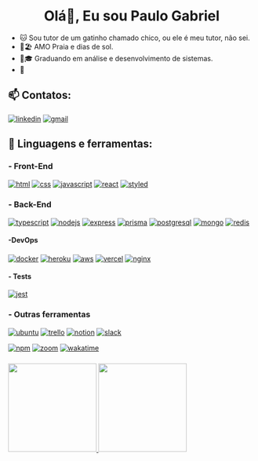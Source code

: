 <h1 align="center">Olá👋, Eu sou Paulo Gabriel</h1>
<ul>
  <li> 🐱 Sou tutor de um gatinho chamado chico, ou ele é meu tutor, não sei. </li>
  <li> 🌊🏖️ AMO Praia e dias de sol.</li>
  <li> 👨🎓 Graduando em análise e desenvolvimento de sistemas. </li> 
  <li> 🌱 </li>
</ul>
<h2 align="left">📫 Contatos:</h2>
<p align="left">
 <a href="https://www.linkedin.com/in/paulogabrieldev/" target="blank"><img align="center" src="https://img.shields.io/badge/LinkedIn-0077B5?style=for-the-badge&logo=linkedin&logoColor=white" alt="linkedin" /></a>
 <a href="mailto:gabrieeel.c@gmail.com" target="blank"><img align="center" src="https://img.shields.io/badge/Gmail-D14836?style=for-the-badge&logo=gmail&logoColor=white" alt="gmail" /></a>
</p>

<h2 align="left">🧰 Linguagens e ferramentas:</h2>

  <h3 align="left"> - Front-End</h3>
  <a href="#" target="blank"><img align="center" src="https://img.shields.io/badge/HTML5-E34F26?style=for-the-badge&logo=html5&logoColor=white" alt="html" /></a>
  <a href="#" target="blank"><img align="center" src="https://img.shields.io/badge/CSS3-1572B6?style=for-the-badge&logo=css3&logoColor=white" alt="css" /></a>
  <a href="#" target="blank"><img align="center" src="https://img.shields.io/badge/JavaScript-F7DF1E?style=for-the-badge&logo=javascript&logoColor=black" alt="javascript" /></a>
  <a href="#" target="blank"><img align="center" src="https://img.shields.io/badge/React-20232A?style=for-the-badge&logo=react&logoColor=61DAFB" alt="react" /></a>
  <a href="#" target="blank"><img align="center" src="https://img.shields.io/badge/styled--components-DB7093?style=for-the-badge&logo=styled-components&logoColor=white" alt="styled" /></a>
 
  <h3 align="left"> - Back-End</h3>
  <a href="#" target="blank"><img align="center" src="https://img.shields.io/badge/TypeScript-007ACC?style=for-the-badge&logo=typescript&logoColor=white" alt="typescript" /></a>
  <a href="#" target="blank"><img align="center" src="https://img.shields.io/badge/Node.js-43853D?style=for-the-badge&logo=node.js&logoColor=white" alt="nodejs" /></a>
  <a href="#" target="blank"><img align="center" src="https://img.shields.io/badge/-Express-010101?style=for-the-badge&logo=express&logoColor=white" alt="express" /></a>
<a href="#" target="blank"><img align="center" src="https://img.shields.io/badge/Prisma-3982CE?style=for-the-badge&logo=Prisma&logoColor=white" alt="prisma" /></a>  
  <a href="#" target="blank"><img align="center" src="https://img.shields.io/badge/PostgreSQL-316192?style=for-the-badge&logo=postgresql&logoColor=white" alt="postgresql" /></a>
  <a href="#" target="blank"><img align="center" src="https://img.shields.io/badge/MongoDB-4EA94B?style=for-the-badge&logo=mongodb&logoColor=white" alt="mongo" /></a>
  <a href="#" target="blank"><img align="center" src="https://img.shields.io/badge/redis-%23DD0031.svg?&style=for-the-badge&logo=redis&logoColor=white" alt="redis" /></a>
   

<h4 align="left">-DevOps</h4>
 <a href="#" target="blank"><img align="center" src="https://img.shields.io/badge/-Docker-2496ed?style=for-the-badge&logo=docker&logoColor=white" alt="docker" /></a>
  <a href="#" target="blank"><img align="center" src="https://img.shields.io/badge/Heroku-430098?style=for-the-badge&logo=heroku&logoColor=white" alt="heroku" /></a>
  <a href="#" target="blank"><img align="center" src="https://img.shields.io/badge/Amazon_AWS-232F3E?style=for-the-badge&logo=amazon-aws&logoColor=white" alt="aws" /></a>
  <a href="#" target="blank"><img align="center" src="https://img.shields.io/badge/Vercel-000000?style=for-the-badge&logo=vercel&logoColor=white" alt="vercel" /></a>
<a href="#" target="blank"><img align="center" src="https://img.shields.io/badge/-NGINX-099639?style=for-the-badge&logo=nginx&logoColor=white" alt="nginx" /></a>

<h4 align="left">- Tests</h4>
  <a href="#" target="blank"><img align="center" src="https://img.shields.io/badge/Jest-323330?style=for-the-badge&logo=Jest&logoColor=white"alt="jest"/></a>

  <h3 align="left">- Outras ferramentas </h3>
  <a href="#" target="blank"><img align="center" src="https://img.shields.io/badge/Ubuntu-E95420?style=for-the-badge&logo=ubuntu&logoColor=white" alt="ubuntu" /></a>
  <a href="#" target="blank"><img align="center" src="https://img.shields.io/badge/Trello-0052CC?style=for-the-badge&logo=trello&logoColor=white" alt="trello" /></a>
  <a href="#" target="blank"><img align="center" src="https://img.shields.io/badge/Notion-000000?style=for-the-badge&logo=notion&logoColor=white" alt="notion" /></a>
  <a href="#" target="blank"><img align="center" src="https://img.shields.io/badge/Slack-4A154B?style=for-the-badge&logo=slack&logoColor=white" alt="slack" /></a>
  <p></p>
  <a href="#" target="blank"><img align="center" src="https://img.shields.io/badge/-NPM-cb3837?style=for-the-badge&logo=npm&logoColor=white" alt="npm" /></a>
  <a href="#" target="blank"><img align="center" src="https://img.shields.io/badge/Zoom-2D8CFF?style=for-the-badge&logo=zoom&logoColor=white" alt="zoom" /></a>
  <a href="#" target="blank"><img align="center" src="https://img.shields.io/badge/-WAKATIME-000000?style=for-the-badge&logo=wakatime&logoColor=white" alt="wakatime" /></a>
  

<h3 align="left"></h3>


  <a href="https://github.com/PauloGabrieel">
  <img height="180em" src="http://github-readme-stats-sigma-five.vercel.app/api?username=PauloGabrieel&show_icons=true&theme=synthwave&include_all_commits=true&count_private=true"/>
  <img height="180em" src="http://github-readme-stats-sigma-five.vercel.app/api/top-langs/?username=PauloGabrieel&layout=compact&langs_count=7&theme=synthwave"/>
